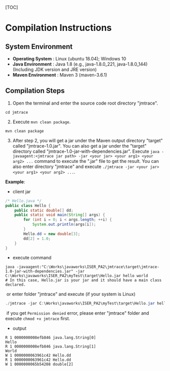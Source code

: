 [TOC]

# Compilation Instructions



## System Environment

* **Operating System** : Linux (ubuntu 18.04); Windows 10
* **Java Environment** : Java 1.8 (e.g., java-1.8.0_221, java-1.8.0_144) (Including JDK version and JRE version)
* **Maven Environment** : Maven 3 (maven-3.6.1)



## Compilation Steps

1. Open the terminal and enter the source code root directory "jmtrace".

```shell
cd jmtrace
```

2. Execute `mvn clean package`. 

```shell
mvn clean package
```

3. After step 2, you will get a jar under the Maven output directory "target" called "jmtrace-1.0.jar". You can also get a jar under the "target" directory called "jmtrace-1.0-jar-with-dependencies.jar". Execute `java -javaagent:<jmtrace jar path> -jar <your jar> <your arg1> <your arg2> ...` command to execute the ".jar" file to get the result. You can also enter directory "jmtrace" and execute `./jmtrace -jar <your jar> <your arg1> <your arg2> ...`.

**Example**:

* client jar

```java
/* Hello.java */
public class Hello {
    public static double[] dd;
    public static void main(String[] args) {
        for (int i = 0; i < args.length; ++i) {
            System.out.println(args[i]);
        }
        Hello.dd = new double[3];
        dd[2] = 1.0;
    }
}
```

* execute command

```shell
java -javaagent:"C:\Works\javaworks\ISER_PA2\jmtrace\target\jmtrace-1.0-jar-with-dependencies.jar" -jar C:\Works\javaworks\ISER_PA2\myTest\target\Hello.jar hello world
# In this case, Hello.jar is your jar and it should have a main class declared.
```

​	or enter folder "jmtrace" and execute (if your system is Linux)

```java
./jmtrace -jar C:\Works\javaworks\ISER_PA2\myTest\target\Hello.jar hello world
```

​	if you get `Permission denied` error, please enter "jmtrace" folder and execute `chmod +x jmtrace` first.

* output

```shell
R 1 0000000008efb846 java.lang.String[0]
Hello
R 1 0000000008efb846 java.lang.String[1]
World
W 1 0000000063961c42 Hello.dd
R 1 0000000063961c42 Hello.dd
W 1 0000000065b54208 double[2]
```
